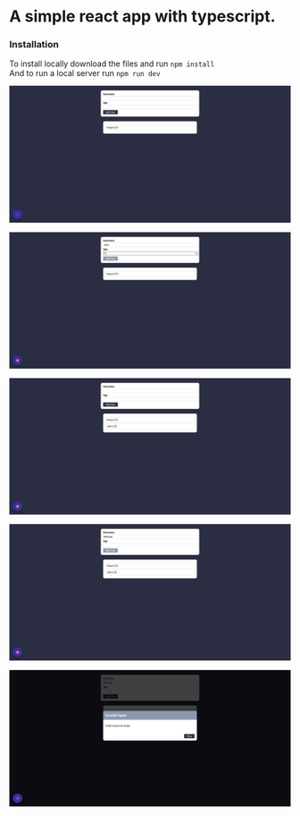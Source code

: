 # A simple react app with typescript.

### Installation

To install locally download the files and run `npm install` <br>
And to run a local server run `npm run dev` <br>

![Step 1](https://raw.githubusercontent.com/msyavuz/react-complete-guide-projects/master/user-manager/User%20Manager%20-%20Step%201.jpeg "Step 1")

![Step 2](https://raw.githubusercontent.com/msyavuz/react-complete-guide-projects/master/user-manager/User%20Manager%20-%20Step%202.jpeg "Step 2")

![Step 3](https://raw.githubusercontent.com/msyavuz/react-complete-guide-projects/master/user-manager/User%20Manager%20-%20Step%203.jpeg "Step 3")

![Step 4](https://raw.githubusercontent.com/msyavuz/react-complete-guide-projects/master/user-manager/User%20Manager%20-%20Step%204.jpeg "Step 4")

![Step 5](https://raw.githubusercontent.com/msyavuz/react-complete-guide-projects/master/user-manager/User%20Manager%20-%20Step%205.jpeg "Step 5")

